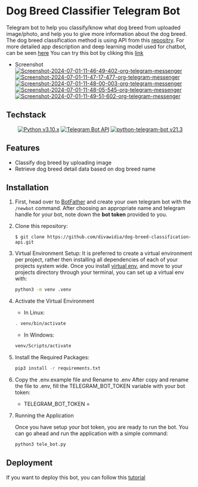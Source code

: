 # Dog Breed Classifier Telegram Bot
Telegram bot to help you classify/know what dog breed from uploaded image/photo, and help you to give more information about the dog breed.
The dog breed classification method is using API from this [repositry](https://github.com/divawidia/dog-breed-classification-api). 
For more detailed app description and deep learning model used for chatbot, can be seen [here](https://github.com/divawidia/Dog-Breed-Classification-Telegram-Bot)
You can try this bot by cliking this [link](https://t.me/deteksi_hewan_bot)

- Screenshot
    <a href="https://ibb.co.com/P5RQNB6"><img src="https://i.ibb.co.com/P5RQNB6/Screenshot-2024-07-01-11-46-49-402-org-telegram-messenger.jpg" alt="Screenshot-2024-07-01-11-46-49-402-org-telegram-messenger" border="0"></a> 
    <a href="https://ibb.co.com/X2q7jHc"><img src="https://i.ibb.co.com/X2q7jHc/Screenshot-2024-07-01-11-47-17-477-org-telegram-messenger.jpg" alt="Screenshot-2024-07-01-11-47-17-477-org-telegram-messenger" border="0"></a> 
    <a href="https://ibb.co.com/wLTK78f"><img src="https://i.ibb.co.com/wLTK78f/Screenshot-2024-07-01-11-48-00-003-org-telegram-messenger.jpg" alt="Screenshot-2024-07-01-11-48-00-003-org-telegram-messenger" border="0"></a> 
    <a href="https://ibb.co.com/jhJqmmY"><img src="https://i.ibb.co.com/jhJqmmY/Screenshot-2024-07-01-11-48-05-545-org-telegram-messenger.jpg" alt="Screenshot-2024-07-01-11-48-05-545-org-telegram-messenger" border="0"></a> 
    <a href="https://ibb.co.com/tMwcnBr"><img src="https://i.ibb.co.com/tMwcnBr/Screenshot-2024-07-01-11-49-51-602-org-telegram-messenger.jpg" alt="Screenshot-2024-07-01-11-49-51-602-org-telegram-messenger" border="0"></a>
## Techstack

<p align="center">
    <a href="https://www.python.org/"><img alt="Python v3.10.x" src="https://img.shields.io/badge/Python-v3.10.x-c2c330?style=for-the-badge&logo=python"></a>
    <a href="https://core.telegram.org/api"><img alt="Telegram Bot API" src="https://img.shields.io/badge/Telegram Bot Api-v7.4-24A2E0?style=for-the-badge&logo=telegram"></a>
    <a href="https://docs.python-telegram-bot.org/en/stable/index.html"><img alt="python-telegram-bot v21.3" src="https://img.shields.io/badge/python telegram bot-v21.3-24A2E0?style=for-the-badge&logo=telegram"></a>
</p>

## Features
* Classify dog breed by uploading image
* Retrieve dog breed detail data based on dog breed name

## Installation
1. First, head over to [BotFather](https://t.me/BotFather) and create your own telegram bot with the `/newbot` command. After choosing an appropriate name and telegram handle for your bot, note down the **bot token** provided to you.
2. Clone this repository:

	```
	$ git clone https://github.com/divawidia/dog-breed-classification-api.git
	```
3. Virtual Environment Setup:
    It is preferred to create a virtual environment per project, rather then installing all dependencies of each of your 
    projects system wide. Once you install [virtual env](https://virtualenv.pypa.io/en/stable/installation/), and move to 
    your projects directory through your terminal, you can set up a virtual env with:

    ```bash
    python3 -m venv .venv
    ```
4. Activate the Virtual Environment
    * In Linux:

    ```bash
    . venv/bin/activate
    ```

    * In Windows:

    ```bash
    venv/Scripts/activate
    ```
5. Install the Required Packages:

    ```bash
    pip3 install -r requirements.txt
    ```
6. Copy the .env.example file and Rename to .env
    After copy and rename the file to .env, fill the TELEGRAM_BOT_TOKEN variable with your bot token:
    * TELEGRAM_BOT_TOKEN = 
    
6. Running the Application

    Once you have setup your bot token, you are ready to run the bot.
    You can go ahead and run the application with a simple command:

    ```bash
    python3 tele_bot.py
    ```

## Deployment
If you want to deploy this bot, you can follow this [tutorial](https://tjtanjin.medium.com/how-to-host-a-telegram-bot-on-ubuntu-a-step-by-step-guide-a38fb8c04f72)